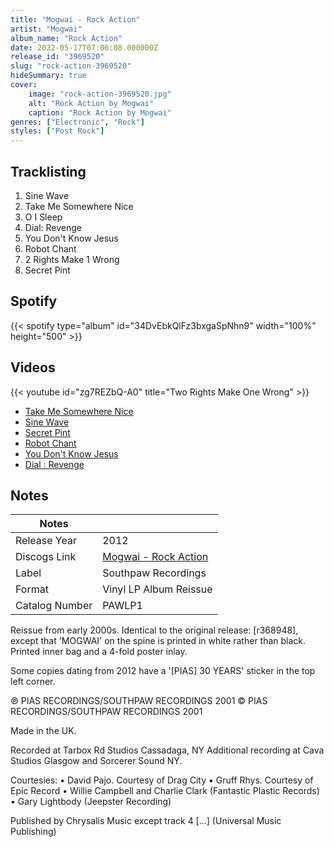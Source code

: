 ```yaml
---
title: "Mogwai - Rock Action"
artist: "Mogwai"
album_name: "Rock Action"
date: 2022-05-17T07:06:08.000000Z
release_id: "3969520"
slug: "rock-action-3969520"
hideSummary: true
cover:
    image: "rock-action-3969520.jpg"
    alt: "Rock Action by Mogwai"
    caption: "Rock Action by Mogwai"
genres: ["Electronic", "Rock"]
styles: ["Post Rock"]
---
```


## Tracklisting
1. Sine Wave
2. Take Me Somewhere Nice
3. O I Sleep
4. Dial: Revenge
5. You Don't Know Jesus
6. Robot Chant
7. 2 Rights Make 1 Wrong
8. Secret Pint


## Spotify
{{< spotify type="album" id="34DvEbkQlFz3bxgaSpNhn9" width="100%" height="500" >}}



## Videos
{{< youtube id="zg7REZbQ-A0" title="Two Rights Make One Wrong" >}}
- [Take Me Somewhere Nice](https://www.youtube.com/watch?v=CK1zCi0z_Hk)
- [Sine Wave](https://www.youtube.com/watch?v=4gJueO-_zXE)
- [Secret Pint](https://www.youtube.com/watch?v=JSCb7H4kAIQ)
- [Robot Chant](https://www.youtube.com/watch?v=u7wtHzLqM8Q)
- [You Don't Know Jesus](https://www.youtube.com/watch?v=g1r80NyUHZU)
- [Dial : Revenge](https://www.youtube.com/watch?v=M-G787hGa1Y)

## Notes
| Notes          |             |
| ---------------| ----------- |
| Release Year   | 2012 |
| Discogs Link   | [Mogwai - Rock Action](https://www.discogs.com/release/3969520-Mogwai-Rock-Action) |
| Label          | Southpaw Recordings |
| Format         | Vinyl LP Album Reissue |
| Catalog Number | PAWLP1 |

Reissue from early 2000s. Identical to the original release: [r368948], except that 'MOGWAI' on the spine is printed in white rather than black. Printed inner bag and a 4-fold poster inlay.

Some copies dating from 2012 have a '[PIAS] 30 YEARS' sticker in the top left corner.

℗ PIAS RECORDINGS/SOUTHPAW RECORDINGS 2001
© PIAS RECORDINGS/SOUTHPAW RECORDINGS 2001

Made in the UK.

Recorded at Tarbox Rd Studios Cassadaga, NY
Additional recording at Cava Studios Glasgow and Sorcerer Sound NY.

Courtesies:
• David Pajo. Courtesy of Drag City
• Gruff Rhys. Courtesy of Epic Record
• Willie Campbell and Charlie Clark (Fantastic Plastic Records)
• Gary Lightbody (Jeepster Recording)

Published by Chrysalis Music except track 4 [...] (Universal Music Publishing)
